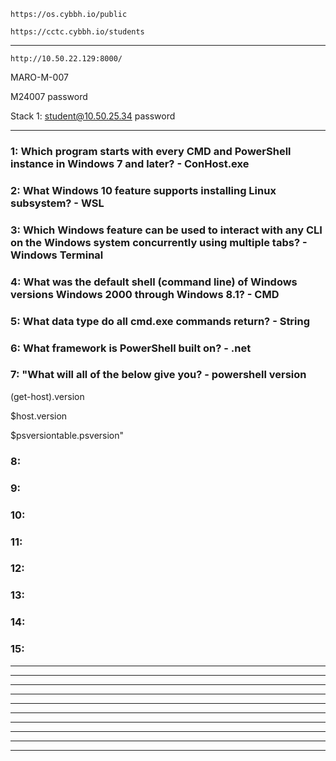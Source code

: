 ```
https://os.cybbh.io/public
```
```
https://cctc.cybbh.io/students
```
___________________________________________________________________________________________________________________
```
http://10.50.22.129:8000/
```
MARO-M-007

M24007 password

Stack 1: student@10.50.25.34 password
___________________________________________________________________________________________________________________
### 1: Which program starts with every CMD and PowerShell instance in Windows 7 and later? - ConHost.exe

### 2: What Windows 10 feature supports installing Linux subsystem? - WSL

### 3: Which Windows feature can be used to interact with any CLI on the Windows system concurrently using multiple tabs? - Windows Terminal

### 4: What was the default shell (command line) of Windows versions Windows 2000 through Windows 8.1? - CMD

### 5: What data type do all cmd.exe commands return? - String

### 6: What framework is PowerShell built on? - .net

### 7: "What will all of the below give you? - powershell version
(get-host).version

$host.version

$psversiontable.psversion"

### 8: 

### 9: 

### 10:

### 11: 

### 12: 

### 13: 

### 14: 

### 15: 


___________________________________________________________________________________________________________________



___________________________________________________________________________________________________________________



___________________________________________________________________________________________________________________



___________________________________________________________________________________________________________________



___________________________________________________________________________________________________________________



___________________________________________________________________________________________________________________



___________________________________________________________________________________________________________________



___________________________________________________________________________________________________________________



___________________________________________________________________________________________________________________



___________________________________________________________________________________________________________________
